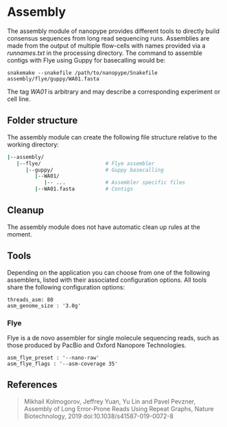 # Assembly

The assembly module of nanopype provides different tools to directly build consensus sequences from long read sequencing runs.
Assemblies are made from the output of multiple flow-cells with names provided via a *runnames.txt* in the processing directory. The command to assemble contigs with Flye using Guppy for basecalling would be:

    snakemake --snakefile /path/to/nanopype/Snakefile assembly/flye/guppy/WA01.fasta

The tag *WA01* is arbitrary and may describe a corresponding experiment or cell line.

## Folder structure

The assembly module can create the following file structure relative to the working directory:

```sh
|--assembly/
   |--flye/                     # Flye assembler
      |--guppy/                 # Guppy basecalling
         |--WA01/
            |-- ...             # Assembler specific files
         |--WA01.fasta          # Contigs
```


## Cleanup

The assembly module does not have automatic clean up rules at the moment.

## Tools

Depending on the application you can choose from one of the following assemblers, listed with their associated configuration options. All tools share the following configuration options:

```
threads_asm: 80
asm_genome_size : '3.0g'
```

### Flye

Flye is a de novo assembler for single molecule sequencing reads, such as those produced by PacBio and Oxford Nanopore Technologies.

```
asm_flye_preset : '--nano-raw'
asm_flye_flags : '--asm-coverage 35'
```


## References

>Mikhail Kolmogorov, Jeffrey Yuan, Yu Lin and Pavel Pevzner, Assembly of Long Error-Prone Reads Using Repeat Graphs, Nature Biotechnology, 2019 doi:10.1038/s41587-019-0072-8
